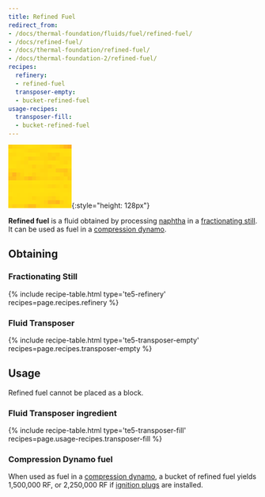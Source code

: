 ```yaml
---
title: Refined Fuel
redirect_from:
- /docs/thermal-foundation/fluids/fuel/refined-fuel/
- /docs/refined-fuel/
- /docs/thermal-foundation/refined-fuel/
- /docs/thermal-foundation-2/refined-fuel/
recipes:
  refinery:
  - refined-fuel
  transposer-empty:
  - bucket-refined-fuel
usage-recipes:
  transposer-fill:
  - bucket-refined-fuel
---
```


![Refined fuel](/assets/images/thermal-foundation-2/refined-fuel.gif){:style="height: 128px"}


**Refined fuel** is a fluid obtained by processing [naphtha](/docs/1.12/thermal-foundation-2/naphtha/) in
a [fractionating still](/docs/1.12/thermal-expansion-5/fractionating-still/). It can be used as fuel in a
[compression dynamo](/docs/1.12/thermal-expansion-5/compression-dynamo/).


Obtaining
---------

### Fractionating Still
{% include recipe-table.html type='te5-refinery' recipes=page.recipes.refinery %}

### Fluid Transposer
{% include recipe-table.html type='te5-transposer-empty' recipes=page.recipes.transposer-empty %}


Usage
-----

Refined fuel cannot be placed as a block.

### Fluid Transposer ingredient
{% include recipe-table.html type='te5-transposer-fill' recipes=page.usage-recipes.transposer-fill %}

### Compression Dynamo fuel
When used as fuel in a [compression
dynamo](/docs/1.12/thermal-expansion-5/compression-dynamo/), a bucket of refined fuel
yields 1,500,000 RF, or 2,250,000 RF if [ignition
plugs](/docs/1.12/thermal-expansion-5/augment-ignition-plugs/) are installed.

